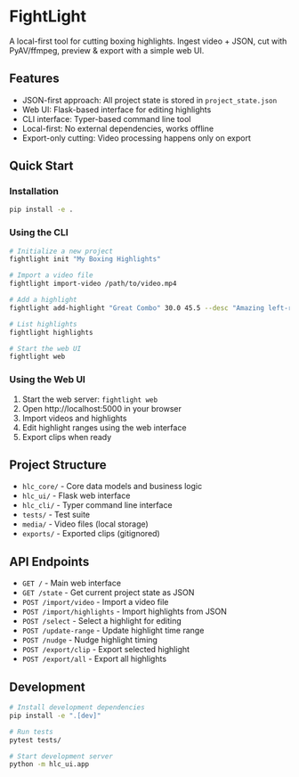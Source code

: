 # FightLight

A local-first tool for cutting boxing highlights. Ingest video + JSON, cut with PyAV/ffmpeg, preview & export with a simple web UI.

## Features

- JSON-first approach: All project state is stored in `project_state.json`
- Web UI: Flask-based interface for editing highlights
- CLI interface: Typer-based command line tool
- Local-first: No external dependencies, works offline
- Export-only cutting: Video processing happens only on export

## Quick Start

### Installation

```bash
pip install -e .
```

### Using the CLI

```bash
# Initialize a new project
fightlight init "My Boxing Highlights"

# Import a video file
fightlight import-video /path/to/video.mp4

# Add a highlight
fightlight add-highlight "Great Combo" 30.0 45.5 --desc "Amazing left-right combination"

# List highlights
fightlight highlights

# Start the web UI
fightlight web
```

### Using the Web UI

1. Start the web server: `fightlight web`
2. Open http://localhost:5000 in your browser
3. Import videos and highlights
4. Edit highlight ranges using the web interface
5. Export clips when ready

## Project Structure

- `hlc_core/` - Core data models and business logic
- `hlc_ui/` - Flask web interface
- `hlc_cli/` - Typer command line interface
- `tests/` - Test suite
- `media/` - Video files (local storage)
- `exports/` - Exported clips (gitignored)

## API Endpoints

- `GET /` - Main web interface
- `GET /state` - Get current project state as JSON
- `POST /import/video` - Import a video file
- `POST /import/highlights` - Import highlights from JSON
- `POST /select` - Select a highlight for editing
- `POST /update-range` - Update highlight time range
- `POST /nudge` - Nudge highlight timing
- `POST /export/clip` - Export selected highlight
- `POST /export/all` - Export all highlights

## Development

```bash
# Install development dependencies
pip install -e ".[dev]"

# Run tests
pytest tests/

# Start development server
python -m hlc_ui.app
```
